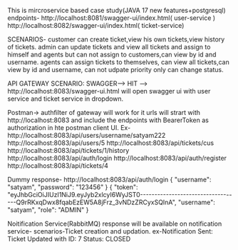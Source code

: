 This is mircroservice based case study(JAVA 17 new features+postgresql)
endpoints-
http://localhost:8081/swagger-ui/index.html( user-service )
http://localhost:8082/swagger-ui/index.html( ticket-service)


SCENARIOS-
customer can create ticket,view his own tickets,view history of tickets.
admin can update tickets and view all tickets and assign to himself and agents but can not assign to customers,can view by id and username.
agents can assign tickets to themselves, can view all tickets,can view by id and username, can not udpate priority only can change status.


API GATEWAY SCENARIO:
SWAGGER-->
HIT --> http://localhost:8083/swagger-ui.html will open swagger ui with user service and ticket service in dropdown.

Postman->
authfilter of gateway will work for it
urls will strart with http://localhost:8083 and include the endpoints with BearerToken as authorization in hte postman client UI.
Ex-http://localhost:8083/api/users/username/satyam222
http://localhost:8083/api/users/5
http://localhost:8083/api/tickets/cus
http://localhost:8083/api/tickets/1/history
http://localhost:8083/api/auth/login
http://localhost:8083/api/auth/register
http://localhost:8083/api/tickets/4

Dummy response-
http://localhost:8083/api/auth/login
{
  "username": "satyam",
  "password": "123456"
}
{
    "token": "eyJhbGciOiJIUzI1NiJ9.eyJyb2xlcyI6WyJST0-----------------------------------Q9rRKxqDwx8fqabEzEW5A8jFrz_3vNDzZRCyxSQInA",
    "username": "satyam",
    "role": "ADMIN"
}



Noitification Service(RabbitMQ)
response will be available on notification service-
scenarios-Ticket creation and updation.
ex-Notification Sent: Ticket Updated with ID: 7 Status: CLOSED


